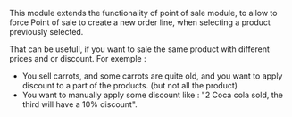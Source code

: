 This module extends the functionality of point of sale module, to allow
to force Point of sale to create a new order line, when selecting a
product previously selected.

That can be usefull, if you want to sale the same product with different
prices and or discount. For exemple :

- You sell carrots, and some carrots are quite old, and you want to
  apply discount to a part of the products. (but not all the product)
- You want to manually apply some discount like : "2 Coca cola sold, the
  third will have a 10% discount".
